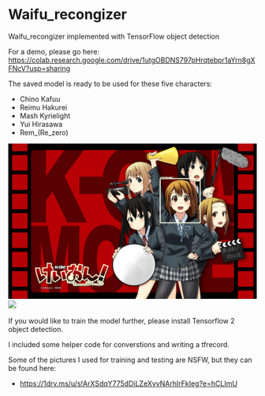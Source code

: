 # Waifu_recongizer
Waifu_recongizer implemented with TensorFlow object detection

For a demo, please go here: https://colab.research.google.com/drive/1utgOBDNS797pHrqtebpr1aYrn8gXFNcV?usp=sharing

The saved model is ready to be used for these five characters:

*   Chino Kafuu
*   Reimu Hakurei
*   Mash Kyrielight
*   Yui Hirasawa
*   Rem_(Re_zero)


![](Marked_Images/Hirasawa_yui_marked.png)
![](Marked_Images/Kafuu_chino_marked.png)


If you would like to train the model further, please install Tensorflow 2 object detection. 

I included some helper code for converstions and writing a tfrecord. 

Some of the pictures I used for training and testing are NSFW, but they can be found here:
* https://1drv.ms/u/s!ArXSdqY775dDiLZeXyvNArhIrFkIeg?e=hCLImU
